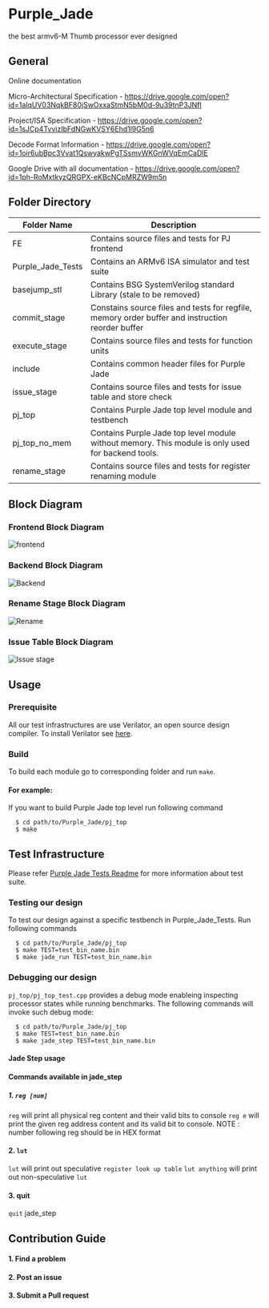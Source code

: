 # Purple_Jade
the best armv6-M Thumb processor ever designed
## General
Online documentation

Micro-Architectural Specification - https://drive.google.com/open?id=1aIqUV03NqkBF80jSwOxxaStmN5bM0d-9u39tnP3JNfI

Project/ISA Specification - https://drive.google.com/open?id=1sJCp4TvvizIbFdNGwKVSY6Ehd1l9G5n6

Decode Format Information - https://drive.google.com/open?id=1oir6ubBpc3Vvat1QswyakwPgTSsmvWKGnWVqEmCaDlE

Google Drive with all documentation - https://drive.google.com/open?id=1ph-RoMxtkyzQRGPX-eKBcNCpMRZW9m5n

## Folder Directory
Folder Name|Description
---|---
FE|Contains source files and tests for PJ frontend
Purple_Jade_Tests|Contains an ARMv6 ISA simulator and test suite
basejump_stl|Contains BSG SystemVerilog standard Library (stale to be removed)
commit_stage|Constains source files and tests for regfile, memory order buffer and instruction reorder buffer
execute_stage|Contains source files and tests for function units
include|Contains common header files for Purple Jade
issue_stage|Contains source files and tests for issue table and store check
pj_top|Contains Purple Jade top level module and testbench
pj_top_no_mem|Contains Purple Jade top level module without memory. This module is only used for backend tools.
rename_stage|Contains source files and tests for register renaming module
## Block Diagram
### Frontend Block Diagram
![frontend](https://user-images.githubusercontent.com/35404098/59455158-78224c00-8dc8-11e9-8f01-6c7c2daca427.png)
### Backend Block Diagram
![Backend](https://user-images.githubusercontent.com/35404098/59455345-d4856b80-8dc8-11e9-8467-dfa0cd1e13be.png)
### Rename Stage Block Diagram
![Rename](https://user-images.githubusercontent.com/35404098/59455420-03034680-8dc9-11e9-99b3-f5b6fc5449d5.png)
### Issue Table Block Diagram
![Issue stage](https://user-images.githubusercontent.com/35404098/59457387-23cd9b00-8dcd-11e9-8b37-15543cbf8d62.png)
## Usage
### Prerequisite
All our test infrastructures are use Verilator, an open source design compiler. To install Verilator see [here](https://www.veripool.org/projects/verilator/wiki/Installing).
### Build
To build each module go to corresponding folder and run `make`.
#### For example:
If you want to build Purple Jade top level run following command
```
  $ cd path/to/Purple_Jade/pj_top
  $ make
```
## Test Infrastructure
Please refer [Purple Jade Tests Readme](https://github.com/iihihiuh/Purple_Jade_Tests) for more information about test suite.
### Testing our design
To test our design against a specific testbench in Purple_Jade_Tests. Run following commands
```
  $ cd path/to/Purple_Jade/pj_top
  $ make TEST=test_bin_name.bin
  $ make jade_run TEST=test_bin_name.bin
```
### Debugging our design
`pj_top/pj_top_test.cpp` provides a debug mode enableing inspecting processor states while running benchmarks. The following commands will invoke such debug mode:
```
  $ cd path/to/Purple_Jade/pj_top
  $ make TEST=test_bin_name.bin
  $ make jade_step TEST=test_bin_name.bin
```
#### Jade Step usage
#### Commands available in jade_step
##### 1. `reg [num]`
`reg` will print all physical reg content and their valid bits to console
`reg e` will print the given reg address content and its valid bit to console. NOTE : number following reg should be in HEX format 
#### 2. `lut`
`lut` will print out speculative `register look up table`
`lut anything` will print out non-speculative `lut`
#### 3. quit
`quit` jade_step
## Contribution Guide
#### 1. Find a problem
#### 2. Post an issue
#### 3. Submit a Pull request
